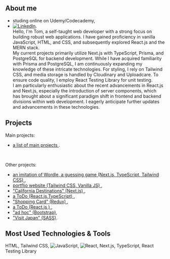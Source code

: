 ## About me
- studing online on Udemy/Codecademy, 
- [![LinkedIn][linkedin-shield]][linkedin-url].
  <br/>
Hello, I'm Tom, a self-taught web developer with a strong focus on building robust web applications. I have gained proficiency in vanilla JavaScript, HTML, and CSS, and subsequently explored React.js and the MERN stack.
<br/>My current projects primarily utilize Next.js with TypeScript, Prisma, and PostgreSQL for backend development. While I have acquired familiarity with Prisma and PostgreSQL, I am continuously expanding my knowledge of these intricate technologies. For styling, I rely on Tailwind CSS, and media storage is handled by Cloudinary and Uploadcare. To ensure code quality, I employ React Testing Library for unit testing.
<br/> I am particularly enthusiastic about the recent advancements in React.js and Next.js, especially the introduction of server components, which has brought about a significant paradigm shift in frontend and backend divisions within web development. I eagerly anticipate further updates and advancements in these technologies.




## Projects
Main projects: 
- <a href="https://projects-online.vercel.app/#secondPage"   target="_blank"> a list of main projects </a>.
<br/>

Other projects:
-  <a href="https://github.com/spatulatom/nextjs-wordle-new-york-times-game#readme" target="_blank"> an imitation of Wordle, a  guessing game (Next.js, TypeScript, Tailwind CSS) </a>,
- <a href="https://github.com/spatulatom/projects-online#readme">  portflio website (Tailwind CSS, Vanilla JS) </a>, 
-  <a href="https://github.com/spatulatom/react-next-california-destinations#readme"> "California Destinations" (Next.js) </a>,
- <a href="https://github.com/spatulatom/todo-reactjs-typescript/tree/master#readme-top">  a ToDo (React.js,TypeScript) </a>,
-  <a href ="https://github.com/spatulatom/shopping-card-reactjs#readme"> "Shopping Card" (Redux) </a>,
-  <a href="https://github.com/spatulatom/todo-reactjs#readme"> a ToDo (React.js ) </a>,
-  <a href="https://github.com/spatulatom/bootstrap-demo-website#readme-top"> "ad hoc" (Bootstrap)</a>,
- <a href="https://github.com/spatulatom/sass-project#readme-top"> "Visit Japan"  (SASS)</a>.

   


## Most Used Technologies & Tools
HTML, Tailwind CSS,
![JavaScript](https://img.shields.io/badge/-JavaScript-black?style=flat-square&logo=javascript),
![React](https://img.shields.io/badge/-React-black?style=flat-square&logo=react),
Next.js, TypeScript, React Testing Library


<!-- MARKDOWN LINKS & IMAGES -->

[linkedin-shield]: https://img.shields.io/badge/-LinkedIn-black.svg?style=for-the-badge&logo=linkedin&colorB=555
[linkedin-url]: https://www.linkedin.com/in/tomasz-s-069249244/
